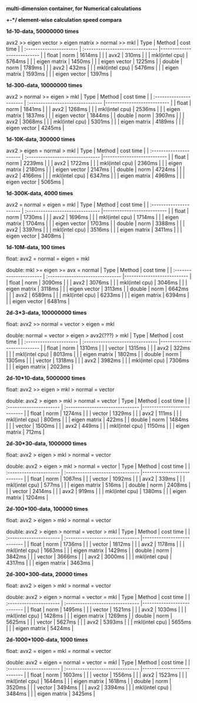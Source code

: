 **multi-dimension container, for Numerical calculations**

**+-*/ element-wise calculation speed compara**




**1d-10-data, 50000000 times**

avx2 >> eigen vector > eigen matrix > normal >> mkl
| Type                    | Method                           | cost time                  |
| :---------------------- | :------------------------------- |--------------------------- |
| float                   | norm                             | 1614ms                     |
|                         | avx2                             |  310ms                     |
|                         | mkl(intel cpu)                   | 5764ms                     |
|                         | eigen matrix                     | 1450ms                     |
|                         | eigen vector                     | 1225ms                     |
| double                  | norm                             | 1789ms                     |
|                         | avx2                             |  432ms                     |
|                         | mkl(intel cpu)                   | 5476ms                     |
|                         | eigen matrix                     | 1593ms                     |
|                         | eigen vector                     | 1397ms                     |




**1d-300-data, 10000000 times**

avx2 > normal >= eigen > mkl
| Type                    | Method                           | cost time                  |
| :---------------------- | :------------------------------- |--------------------------- |
| float                   | norm                             | 1841ms                     |
|                         | avx2                             | 1268ms                     |
|                         | mkl(intel cpu)                   | 2536ms                     |
|                         | eigen matrix                     | 1837ms                     |
|                         | eigen vector                     | 1844ms                     |
| double                  | norm                             | 3907ms                     |
|                         | avx2                             | 3068ms                     |
|                         | mkl(intel cpu)                   | 5301ms                     |
|                         | eigen matrix                     | 4189ms                     |
|                         | eigen vector                     | 4245ms                     |




**1d-10K-data, 300000 times**

avx2 > eigen = normal > mkl
| Type                    | Method                           | cost time                  |
| :---------------------- | :------------------------------- |--------------------------- |
| float                   | norm                             | 2239ms                     |
|                         | avx2                             | 1722ms                     |
|                         | mkl(intel cpu)                   | 2360ms                     |
|                         | eigen matrix                     | 2180ms                     |
|                         | eigen vector                     | 2147ms                     |
| double                  | norm                             | 4724ms                     |
|                         | avx2                             | 4166ms                     |
|                         | mkl(intel cpu)                   | 6347ms                     |
|                         | eigen matrix                     | 4969ms                     |
|                         | eigen vector                     | 5065ms                     |

**1d-300K-data, 4000 times**

avx2 = normal = eigen = mkl
| Type                    | Method                           | cost time                  |
| :---------------------- | :------------------------------- |--------------------------- |
| float                   | norm                             | 1730ms                     |
|                         | avx2                             | 1696ms                     |
|                         | mkl(intel cpu)                   | 1714ms                     |
|                         | eigen matrix                     | 1704ms                     |
|                         | eigen vector                     | 1703ms                     |
| double                  | norm                             | 3388ms                     |
|                         | avx2                             | 3397ms                     |
|                         | mkl(intel cpu)                   | 3516ms                     |
|                         | eigen matrix                     | 3411ms                     |
|                         | eigen vector                     | 3408ms                     |



**1d-10M-data, 100 times**

float:   avx2 = normal = eigen = mkl

double:  mkl >= eigen >= avx = normal
| Type                    | Method                           | cost time                  |
| :---------------------- | :------------------------------- |--------------------------- |
| float                   | norm                             | 3090ms                     |
|                         | avx2                             | 3076ms                     |
|                         | mkl(intel cpu)                   | 3046ms                     |
|                         | eigen matrix                     | 3118ms                     |
|                         | eigen vector                     | 3113ms                     |
| double                  | norm                             | 6642ms                     |
|                         | avx2                             | 6589ms                     |
|                         | mkl(intel cpu)                   | 6233ms                     |
|                         | eigen matrix                     | 6394ms                     |
|                         | eigen vector                     | 6481ms                     |


**2d-3*3-data, 100000000 times**

float:   avx2 >> normal = vector > eigen = mkl

double:  normal = vector > eigen > avx2(???) > mkl
| Type                    | Method                           | cost time                  |
| :---------------------- | :------------------------------- |--------------------------- |
| float                   | norm                             | 1310ms                     |
|                         | vector                           | 1315ms                     |
|                         | avx2                             |  322ms                     |
|                         | mkl(intel cpu)                   | 8013ms                     |
|                         | eigen matrix                     | 1802ms                     |
| double                  | norm                             | 1305ms                     |
|                         | vector                           | 1318ms                     |
|                         | avx2                             | 3982ms                     |
|                         | mkl(intel cpu)                   | 7306ms                     |
|                         | eigen matrix                     | 2023ms                     |


**2d-10*10-data, 5000000 times**

float:   avx2 >> eigen > mkl > normal = vector

double:  avx2 > eigen > mkl > normal = vector
| Type                    | Method                           | cost time                  |
| :---------------------- | :------------------------------- |--------------------------- |
| float                   | norm                             | 1274ms                     |
|                         | vector                           | 1329ms                     |
|                         | avx2                             |  111ms                     |
|                         | mkl(intel cpu)                   |  800ms                     |
|                         | eigen matrix                     |  422ms                     |
| double                  | norm                             | 1484ms                     |
|                         | vector                           | 1500ms                     |
|                         | avx2                             |  449ms                     |
|                         | mkl(intel cpu)                   | 1150ms                     |
|                         | eigen matrix                     |  712ms                     |



**2d-30*30-data, 1000000 times**

float:   avx2 > eigen > mkl > normal = vector

double:  avx2 > eigen > mkl > normal = vector
| Type                    | Method                           | cost time                  |
| :---------------------- | :------------------------------- |--------------------------- |
| float                   | norm                             | 1067ms                     |
|                         | vector                           | 1092ms                     |
|                         | avx2                             |  339ms                     |
|                         | mkl(intel cpu)                   |  577ms                     |
|                         | eigen matrix                     |  516ms                     |
| double                  | norm                             | 2408ms                     |
|                         | vector                           | 2414ms                     |
|                         | avx2                             |  919ms                     |
|                         | mkl(intel cpu)                   | 1380ms                     |
|                         | eigen matrix                     | 1204ms                     |


**2d-100*100-data, 100000 times**

float:   avx2 > eigen > mkl > normal = vector

double:  avx2 > eigen > normal = vector > mkl
| Type                    | Method                           | cost time                  |
| :---------------------- | :------------------------------- |--------------------------- |
| float                   | norm                             | 1736ms                     |
|                         | vector                           | 1812ms                     |
|                         | avx2                             | 1178ms                     |
|                         | mkl(intel cpu)                   | 1663ms                     |
|                         | eigen matrix                     | 1429ms                     |
| double                  | norm                             | 3842ms                     |
|                         | vector                           | 3666ms                     |
|                         | avx2                             | 3000ms                     |
|                         | mkl(intel cpu)                   | 4317ms                     |
|                         | eigen matrix                     | 3463ms                     |


**2d-300*300-data, 20000 times**

float:   avx2 > eigen > mkl > normal = vector

double:  avx2 > eigen > normal = vector = mkl
| Type                    | Method                           | cost time                  |
| :---------------------- | :------------------------------- |--------------------------- |
| float                   | norm                             | 1495ms                     |
|                         | vector                           | 1521ms                     |
|                         | avx2                             | 1030ms                     |
|                         | mkl(intel cpu)                   | 1428ms                     |
|                         | eigen matrix                     | 1269ms                     |
| double                  | norm                             | 5625ms                     |
|                         | vector                           | 5627ms                     |
|                         | avx2                             | 5393ms                     |
|                         | mkl(intel cpu)                   | 5655ms                     |
|                         | eigen matrix                     | 5424ms                     |



**2d-1000*1000-data, 1000 times**

float:   avx2 = eigen = mkl = normal = vector

double:  avx2 = eigen = normal = vector = mkl
| Type                    | Method                           | cost time                  |
| :---------------------- | :------------------------------- |--------------------------- |
| float                   | norm                             | 1603ms                     |
|                         | vector                           | 1556ms                     |
|                         | avx2                             | 1523ms                     |
|                         | mkl(intel cpu)                   | 1644ms                     |
|                         | eigen matrix                     | 1618ms                     |
| double                  | norm                             | 3520ms                     |
|                         | vector                           | 3494ms                     |
|                         | avx2                             | 3394ms                     |
|                         | mkl(intel cpu)                   | 3484ms                     |
|                         | eigen matrix                     | 3425ms                     |